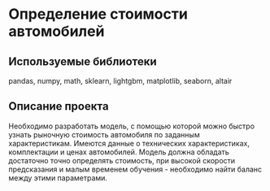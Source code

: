 # Определение стоимости автомобилей

## Используемые библиотеки
pandas, numpy, math, sklearn, lightgbm, matplotlib, seaborn, altair

## Описание проекта
Необходимо разработать модель, с помощью которой можно быстро узнать рыночную стоимость автомобиля по заданным характеристикам. Имеются данные о технических характеристиках, комплектации и ценах автомобилей. Модель должна обладать достаточно точно определять стоимость, при высокой скорости предсказания и малым временем обучения - необходимо найти баланс между этими параметрами. 
